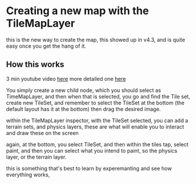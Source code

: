 # Creating a new map with the TileMapLayer

this is the new way to create the map, this showed up in v4.3, and is quite easy once you get the hang of it.

## How this works

3 min youtube video [here](https://youtu.be/PuCDAANCBVc?si=vB2ePxOTyhGKEsrP)
more detailed one [here](https://youtu.be/vEyDbROrw0Q?si=W2BonExYcYiugw8Z)

You simply create a new child node, which you should select as TimeMapLayer, and then when that is selected, you go and find the Tile set, create new TileSet,
and remember to select the TileSet at the bottom (the default layout has it at the bottom) then drag the desired image.

within the TileMapLayer inspector, with the TileSet selected, you can add a terrain sets, and physics layers,
these are what will enable you to interact and draw these on the screen

again, at the bottom, you select TileSet, and then within the tiles tap, select paint, and then you can select what you intend to paint, so the physics layer, or the terrain layer.

this is something that's best to learn by experemanting and see how everything works,
